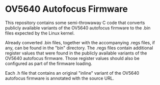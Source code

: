 # OV5640 Autofocus Firmware

This repository contains some semi-throwaway C code that converts publicly available variants of the OV5640 autofocus firmware to the .bin files expected by the Linux kernel.

Already converted .bin files, together with the accompanying .regs files, if any, can be found in the "bin" directory.  The .regs files contain additional register values that were found in the publicly available variants of the OV5640 autofocus firmware.  Those register values should also be configured as part of the firmware loading.

Each .h file that contains an original "inline" variant of the OV5640 autofocus firmware is annotated with the source URL.

